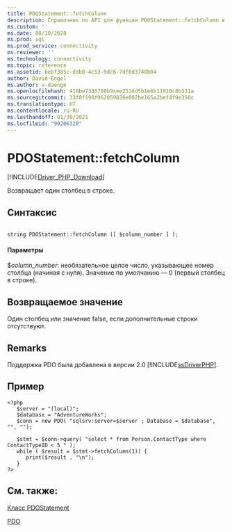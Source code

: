 ```yaml
---
title: PDOStatement::fetchColumn
description: Справочник по API для функции PDOStatement::fetchColumn в драйвере Microsoft PDO_SQLSRV для PHP для SQL Server.
ms.custom: ''
ms.date: 08/10/2020
ms.prod: sql
ms.prod_service: connectivity
ms.reviewer: ''
ms.technology: connectivity
ms.topic: reference
ms.assetid: 6ebf385c-ddb0-4c53-9dc6-7df0d3740b04
author: David-Engel
ms.author: v-daenge
ms.openlocfilehash: 418be7388780b9cee251dd5b1e6b11910c8b531a
ms.sourcegitcommit: 33f0f190f962059826e002be165a2bef4f9e350c
ms.translationtype: HT
ms.contentlocale: ru-RU
ms.lasthandoff: 01/30/2021
ms.locfileid: "99206320"
---
```

# <a name="pdostatementfetchcolumn"></a>PDOStatement::fetchColumn
[!INCLUDE[Driver_PHP_Download](../../includes/driver_php_download.md)]

Возвращает один столбец в строке.  
  
## <a name="syntax"></a>Синтаксис  
  
```  
  
string PDOStatement::fetchColumn ([ $column_number ] );  
```  
  
#### <a name="parameters"></a>Параметры  
$*column_number*: необязательное целое число, указывающее номер столбца (начиная с нуля). Значение по умолчанию — 0 (первый столбец в строке).  
  
## <a name="return-value"></a>Возвращаемое значение  
Один столбец или значение false, если дополнительные строки отсутствуют.  
  
## <a name="remarks"></a>Remarks  
Поддержка PDO была добавлена в версии 2.0 [!INCLUDE[ssDriverPHP](../../includes/ssdriverphp_md.md)].  
  
## <a name="example"></a>Пример  
  
```  
<?php  
   $server = "(local)";  
   $database = "AdventureWorks";  
   $conn = new PDO( "sqlsrv:server=$server ; Database = $database", "", "");  
  
   $stmt = $conn->query( "select * from Person.ContactType where ContactTypeID < 5 " );  
   while ( $result = $stmt->fetchColumn(1)) {   
      print($result . "\n");   
   }  
?>  
```  
  
## <a name="see-also"></a>См. также:  
[Класс PDOStatement](../../connect/php/pdostatement-class.md)

[PDO](https://php.net/manual/book.pdo.php)  
  
